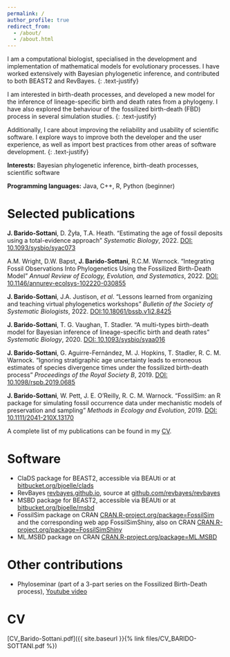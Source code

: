 ```yaml
---
permalink: /
author_profile: true
redirect_from: 
  - /about/
  - /about.html
---
```


I am a computational biologist, specialised in the development and implementation of mathematical models for evolutionary processes. I have worked extensively with Bayesian phylogenetic inference, and contributed to both BEAST2 and RevBayes.
{: .text-justify}

I am interested in birth-death processes, and developed a new model for the inference of lineage-specific birth and death rates from a phylogeny. I have also explored the behaviour of the fossilized birth-death (FBD) process in several simulation studies.
{: .text-justify}

Additionally, I care about improving the reliability and usability of scientific software.  I explore ways to improve both the developer and the user experience, as well as import best practices from other areas of software development.
{: .text-justify}

**Interests:** Bayesian phylogenetic inference, birth-death processes, scientific software

**Programming languages:** Java, C++, R, Python (beginner)

Selected publications
======

**J. Barido-Sottani**, D. Żyła, T.A. Heath. “Estimating the age of fossil deposits using a total-evidence approach” _Systematic Biology_, 2022. [DOI: 10.1093/sysbio/syac073](https://doi.org/10.1093/sysbio/syac073)

A.M. Wright, D.W. Bapst, **J. Barido-Sottani**, R.C.M. Warnock. “Integrating Fossil Observations Into Phylogenetics Using the Fossilized Birth-Death Model” _Annual Review of Ecology, Evolution, and Systematics_, 2022. [DOI: 10.1146/annurev-ecolsys-102220-030855](https://doi.org/10.1146/annurev-ecolsys-102220-030855)

**J. Barido-Sottani**, J.A. Justison, _et al_. “Lessons learned from organizing and teaching virtual phylogenetics workshops” _Bulletin of the Society of Systematic Biologists_, 2022. [DOI:10.18061/bssb.v1i2.8425](https://doi.org/10.18061/bssb.v1i2.8425)

**J. Barido-Sottani**, T. G. Vaughan, T. Stadler. “A multi-types birth-death model for Bayesian inference of lineage-specific birth and death rates” _Systematic Biology_, 2020. [DOI: 10.1093/sysbio/syaa016](https://doi.org/10.1093/sysbio/syaa016)

**J. Barido-Sottani**, G. Aguirre-Fernández, M. J. Hopkins, T. Stadler, R. C. M. Warnock. “Ignoring stratigraphic age uncertainty leads to erroneous estimates of species divergence times under the fossilized birth-death process” _Proceedings of the Royal Society B_, 2019. [DOI: 10.1098/rspb.2019.0685](https://doi.org/10.1098/rspb.2019.0685)

**J. Barido-Sottani**, W. Pett, J. E. O’Reilly, R. C. M. Warnock. “FossilSim: an R package for simulating fossil occurrence data under mechanistic models of preservation and sampling” _Methods in Ecology and Evolution_, 2019. [DOI: 10.1111/2041-210X.13170](https://doi.org/10.1111/2041-210X.13170)

A complete list of my publications can be found in my [CV](#cv).

Software
=======

 * ClaDS package for BEAST2, accessible via BEAUti or at [bitbucket.org/bjoelle/clads](https://bitbucket.org/bjoelle/clads/)
 * RevBayes [revbayes.github.io](https://revbayes.github.io/), source at [github.com/revbayes/revbayes](https://github.com/revbayes/revbayes/)
 * MSBD package for BEAST2, accessible via BEAUti or at [bitbucket.org/bjoelle/msbd](https://bitbucket.org/bjoelle/msbd/)
 * FossilSim package on CRAN [CRAN.R-project.org/package=FossilSim](https://CRAN.R-project.org/package=FossilSim) and the corresponding web app FossilSimShiny, also on CRAN [CRAN.R-project.org/package=FossilSimShiny](https://CRAN.R-project.org/package=FossilSimShiny)
 * ML.MSBD package on CRAN [CRAN.R-project.org/package=ML.MSBD](https://CRAN.R-project.org/package=ML.MSBD)

Other contributions
=======

 * Phyloseminar (part of a 3-part series on the Fossilized Birth-Death process), [Youtube video](https://www.youtube.com/watch?v=UT6yqkPDDKs)


CV
======

[CV_Barido-Sottani.pdf]({{ site.baseurl }}{% link files/CV_BARIDO-SOTTANI.pdf %})
